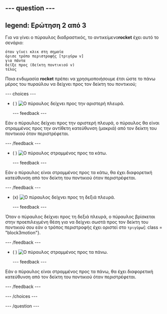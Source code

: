 --- question ---
---
legend: Ερώτηση 2 από 3
---

Για να γίνει ο πύραυλος διαδραστικός, το αντικείμενο**rocket** έχει αυτό το σενάριο:

```blocks3
όταν γίνει κλικ στη σημαία 
όρισε τρόπο περιστροφής [τριγύρω v]
για πάντα
δείξε προς (δείκτη ποντικιού v)
τέλος
```

Ποια ενδυμασία **rocket** πρέπει να χρησιμοποιήσουμε έτσι ώστε το πάνω μέρος του πυραύλου να δείχνει προς τον δείκτη του ποντικιού;

--- choices ---

- ( ) ![Ο πύραυλος δείχνει προς την αριστερή πλευρά.](images/rocket_left.png)

  --- feedback ---

Εάν ο πύραυλος δείχνει προς την αριστερή πλευρά, ο πύραυλος θα είναι στραμμένος προς την αντίθετη κατεύθυνση (μακριά) από τον δείκτη του ποντικιού όταν περιστρέφεται.

  --- /feedback ---

- ( ) ![Ο πύραυλος στραμμένος προς τα κάτω.](images/rocket_down.png)

  --- feedback ---

Εάν ο πύραυλος είναι στραμμένος προς τα κάτω, θα έχει διαφορετική κατεύθυνση από τον δείκτη του ποντικιού όταν περιστρέφεται.

  --- /feedback ---

- (x) ![Ο πύραυλος δείχνει προς τη δεξιά πλευρά.](images/rocket_right.png)

  --- feedback ---

Όταν ο πύραυλος δείχνει προς τη δεξιά πλευρά, ο πύραυλος βρίσκεται στην προεπιλεγμένη θέση για να δείχνει σωστά προς τον δείκτη του ποντικιού σου εάν ο τρόπος περιστροφής έχει οριστεί στο `τριγύρω`{: class = "block3motion"}.

  --- /feedback ---

- ( ) ![Ο πύραυλος στραμμένος προς τα πάνω.](images/rocket_up.png)

  --- feedback ---

Εάν ο πύραυλος είναι στραμμένος προς τα πάνω, θα έχει διαφορετική κατεύθυνση από τον δείκτη του ποντικιού όταν περιστρέφεται.

  --- /feedback ---

--- /choices ---

--- /question ---
